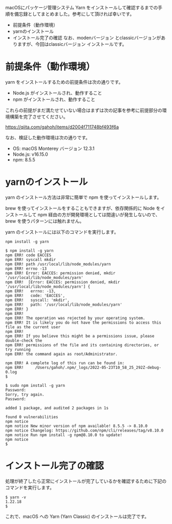 <!--
title:   macOS に Yarn (Yarn Classic) をインストールする方法
tags:    YARN,macOS,インストール
id:      d3a7271c3c251a9bd32d
private: true
-->
macOSにパッケージ管理システム Yarn をインストールして確認するまでの手順を備忘録としてまとめました。参考にして頂ければ幸いです。

- 前提条件（動作環境）
- yarnのインストール
- インストール完了の確認
なお、modenバージョン とclassicバージョンがありますが、今回はclassicバージョン インストールです。

# 前提条件（動作環境）

yarn をインストールするための前提条件は次の通りです。

- Node.js がインストールされ、動作すること
- npm がインストールされ、動作すること

これらの前提がまだ満たせていない場合はまずは次の記事を参考に前提部分の環境構築を完了させてください。

https://qiita.com/gahoh/items/d2004f711748bf493f6a

なお、検証した動作環境は次の通りです。

- OS: macOS Monterey バージョン 12.3.1
- Node.js: v16.15.0
- npm: 8.5.5

# yarnのインストール

yarn のインストール方法は非常に簡単で npm を使ってインストールします。

brew を使ってインストールをすることもできますが、依存関係的に Node をインストールして npm 経由の方が開発環境としては間違いが発生しないので、brew を使うパターンには触れません。

yarn のインストールには以下のコマンドを実行します。

```
npm install -g yarn 
```

```
$ npm install -g yarn 
npm ERR! code EACCES
npm ERR! syscall mkdir
npm ERR! path /usr/local/lib/node_modules/yarn
npm ERR! errno -13
npm ERR! Error: EACCES: permission denied, mkdir '/usr/local/lib/node_modules/yarn'
npm ERR!  [Error: EACCES: permission denied, mkdir '/usr/local/lib/node_modules/yarn'] {
npm ERR!   errno: -13,
npm ERR!   code: 'EACCES',
npm ERR!   syscall: 'mkdir',
npm ERR!   path: '/usr/local/lib/node_modules/yarn'
npm ERR! }
npm ERR! 
npm ERR! The operation was rejected by your operating system.
npm ERR! It is likely you do not have the permissions to access this file as the current user
npm ERR! 
npm ERR! If you believe this might be a permissions issue, please double-check the
npm ERR! permissions of the file and its containing directories, or try running
npm ERR! the command again as root/Administrator.

npm ERR! A complete log of this run can be found in:
npm ERR!     /Users/gahoh/.npm/_logs/2022-05-23T10_58_25_292Z-debug-0.log
$ 
```

```
$ sudo npm install -g yarn 
Password:
Sorry, try again.
Password:

added 1 package, and audited 2 packages in 1s

found 0 vulnerabilities
npm notice 
npm notice New minor version of npm available! 8.5.5 -> 8.10.0
npm notice Changelog: https://github.com/npm/cli/releases/tag/v8.10.0
npm notice Run npm install -g npm@8.10.0 to update!
npm notice 
$ 
```

# インストール完了の確認

処理が終了したら正常にインストールが完了しているかを確認するために下記のコマンドを実行します。

```
$ yarn -v
1.22.18
$
```

これで、macOS への Yarn (Yarn Classic) のインストールは完了です。
